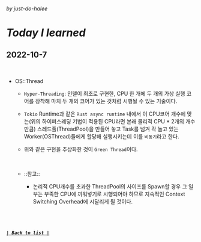 ###### _by just-do-halee_

# _Today I learned_

## 2022-10-7

<br>

- OS::Thread

  - `Hyper-Threading`: 인텔이 최초로 구현한, CPU 한 개에 두 개의 가상 실행 코어를 장착해 마치 두 개의 코어가 있는 것처럼 시행될 수 있는 기술이다.

  - `Tokio` Runtime과 같은 `Rust async runtime` 내에서 이 CPU코어 개수에 맞는(위의 하이퍼스레딩 기법이 적용된 CPU라면 본래 물리적 CPU * 2개의 개수만큼) 스레드풀(ThreadPool)을 만들어 놓고 Task를 넘겨 각 놀고 있는 Worker(OSThread)들에게 할당해 실행시키는데 이를 `비동기`라고 한다.

  - 위와 같은 구현을 추상화한 것이 `Green Thread`이다.

  <br>

    - ::참고::

      - 논리적 CPU개수를 초과한 ThreadPool의 사이즈를 Spawn할 경우 그 일부는 부족한 CPU에 끼워넣기로 시행되어야 하므로 지속적인 Context Switching Overhead에 시달리게 될 것이다.

<br><br>

##### **_[`| Back to list |`](../../README.md)_**
